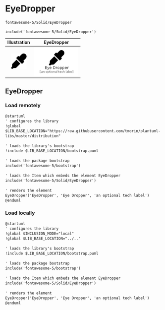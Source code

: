 # EyeDropper


```text
fontawesome-5/Solid/EyeDropper
```

```text
include('fontawesome-5/Solid/EyeDropper')
```



| Illustration | EyeDropper |
| :---: | :---: |
| ![illustration for Illustration](../../fontawesome-5/Solid/EyeDropper.png) | ![illustration for EyeDropper](../../fontawesome-5/Solid/EyeDropper.Local.png) |




## EyeDropper

### Load remotely
```plantuml
@startuml
' configures the library
!global $LIB_BASE_LOCATION="https://raw.githubusercontent.com/tmorin/plantuml-libs/master/distribution"

' loads the library's bootstrap
!include $LIB_BASE_LOCATION/bootstrap.puml

' loads the package bootstrap
include('fontawesome-5/bootstrap')

' loads the Item which embeds the element EyeDropper
include('fontawesome-5/Solid/EyeDropper')

' renders the element
EyeDropper('EyeDropper', 'Eye Dropper', 'an optional tech label')
@enduml
```

### Load locally
```plantuml
@startuml
' configures the library
!global $INCLUSION_MODE="local"
!global $LIB_BASE_LOCATION="../.."

' loads the library's bootstrap
!include $LIB_BASE_LOCATION/bootstrap.puml

' loads the package bootstrap
include('fontawesome-5/bootstrap')

' loads the Item which embeds the element EyeDropper
include('fontawesome-5/Solid/EyeDropper')

' renders the element
EyeDropper('EyeDropper', 'Eye Dropper', 'an optional tech label')
@enduml
```

